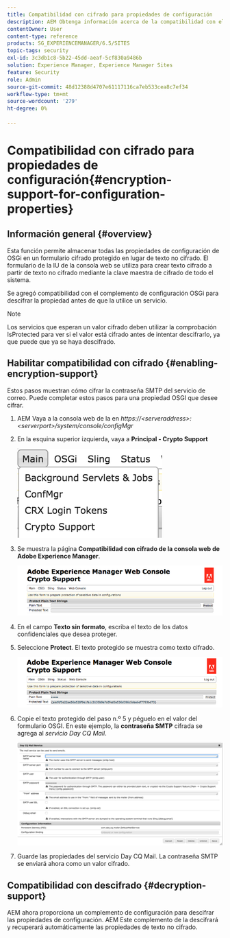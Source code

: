 ```yaml
---
title: Compatibilidad con cifrado para propiedades de configuración
description: AEM Obtenga información acerca de la compatibilidad con el cifrado de las propiedades de configuración que se proporcionan en la documentación de.
contentOwner: User
content-type: reference
products: SG_EXPERIENCEMANAGER/6.5/SITES
topic-tags: security
exl-id: 3c3db1c8-5b22-45dd-aeaf-5cf830a9486b
solution: Experience Manager, Experience Manager Sites
feature: Security
role: Admin
source-git-commit: 48d12388d4707e61117116ca7eb533cea8c7ef34
workflow-type: tm+mt
source-wordcount: '279'
ht-degree: 0%

---
```


# Compatibilidad con cifrado para propiedades de configuración{#encryption-support-for-configuration-properties}

## Información general {#overview}

Esta función permite almacenar todas las propiedades de configuración de OSGi en un formulario cifrado protegido en lugar de texto no cifrado. El formulario de la IU de la consola web se utiliza para crear texto cifrado a partir de texto no cifrado mediante la clave maestra de cifrado de todo el sistema.

Se agregó compatibilidad con el complemento de configuración OSGi para descifrar la propiedad antes de que la utilice un servicio.

>[!NOTE]
>
>Los servicios que esperan un valor cifrado deben utilizar la comprobación IsProtected para ver si el valor está cifrado antes de intentar descifrarlo, ya que puede que ya se haya descifrado.

## Habilitar compatibilidad con cifrado {#enabling-encryption-support}

Estos pasos muestran cómo cifrar la contraseña SMTP del servicio de correo. Puede completar estos pasos para una propiedad OSGI que desee cifrar.

1. AEM Vaya a la consola web de la en *https://&lt;serveraddress>:&lt;serverport>/system/console/configMgr*
1. En la esquina superior izquierda, vaya a **Principal - Crypto Support**

   ![chlimage_1-325](assets/chlimage_1-325.png)

1. Se muestra la página **Compatibilidad con cifrado de la consola web de Adobe Experience Manager**.

   ![screen_shot_2018-08-01at113417am](assets/screen_shot_2018-08-01at113417am.png)

1. En el campo **Texto sin formato**, escriba el texto de los datos confidenciales que desea proteger.
1. Seleccione **Protect**. El texto protegido se muestra como texto cifrado.

   ![screen_shot_2018-08-01at113844am](assets/screen_shot_2018-08-01at113844am.png)

1. Copie el texto protegido del paso n.º 5 y péguelo en el valor del formulario OSGI. En este ejemplo, la **contraseña SMTP** cifrada se agrega al *servicio Day CQ Mail*.

   ![screen_shot_2016-12-18at105809pm](assets/screen_shot_2016-12-18at105809pm.png)

1. Guarde las propiedades del servicio Day CQ Mail. La contraseña SMTP se enviará ahora como un valor cifrado.

## Compatibilidad con descifrado {#decryption-support}

AEM ahora proporciona un complemento de configuración para descifrar las propiedades de configuración. AEM Este complemento de la descifrará y recuperará automáticamente las propiedades de texto no cifrado.
